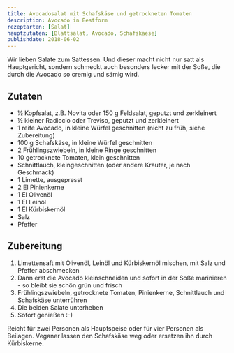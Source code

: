 ```yaml
---
title: Avocadosalat mit Schafskäse und getrockneten Tomaten
description: Avocado in Bestform
rezeptarten: [Salat]
hauptzutaten: [Blattsalat, Avocado, Schafskaese]
publishdate: 2018-06-02
---
```


Wir lieben Salate zum Sattessen. Und dieser macht nicht nur satt als Hauptgericht, sondern schmeckt auch besonders lecker mit der Soße, die durch die Avocado so cremig und sämig wird.

## Zutaten

- ½ Kopfsalat, z.B. Novita oder 150 g Feldsalat, geputzt und zerkleinert
- ½ kleiner Radiccio oder Treviso, geputzt und zerkleinert
- 1 reife Avocado, in kleine Würfel geschnitten (nicht zu früh, siehe Zubereitung)
- 100 g Schafskäse, in kleine Würfel geschnitten
- 2 Frühlingszwiebeln, in kleine Ringe geschnitten
- 10 getrocknete Tomaten, klein geschnitten
- Schnittlauch, kleingeschnitten (oder andere Kräuter, je nach Geschmack)
- 1 Limette, ausgepresst
- 2 El Pinienkerne
- 1 El Olivenöl
- 1 El Leinöl
- 1 El Kürbiskernöl
- Salz
- Pfeffer


## Zubereitung

1. Limettensaft mit Olivenöl, Leinöl und Kürbiskernöl mischen, mit Salz und Pfeffer abschmecken
2. Dann erst die Avocado kleinschneiden und sofort in der Soße marinieren - so bleibt sie schön grün und frisch
3. Frühlingszwiebeln, getrocknete Tomaten, Pinienkerne, Schnittlauch und Schafskäse unterrühren
4. Die beiden Salate unterheben
5. Sofort genießen :-)

Reicht für zwei Personen als Hauptspeise oder für vier Personen als Beilagen. Veganer lassen den Schafskäse weg oder ersetzen ihn durch Kürbiskerne.


